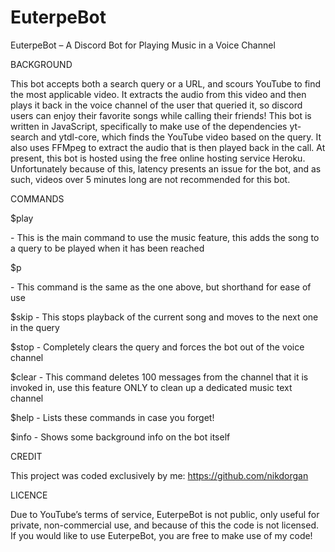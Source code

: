 # EuterpeBot

EuterpeBot – A Discord Bot for Playing Music in a Voice Channel

BACKGROUND

This bot accepts both a search query or a URL, and scours YouTube to find the most applicable video. It extracts the audio from this video and then plays it back in the voice channel of the user that queried it, so discord users can enjoy their favorite songs while calling their friends! This bot is written in JavaScript, specifically to make use of the dependencies yt-search and ytdl-core, which finds the YouTube video based on the query. It also uses FFMpeg to extract the audio that is then played back in the call. At present, this bot is hosted using the free online hosting service Heroku. Unfortunately because of this, latency presents an issue for the bot, and as such, videos over 5 minutes long are not recommended for this bot.

COMMANDS

$play <search or URL> - This is the main command to use the music feature, this adds the song to a query to be played when it has been reached

$p <search or URL> - This command is the same as the one above, but shorthand for ease of use 

$skip - This stops playback of the current song and moves to the next one in the query

$stop - Completely clears the query and forces the bot out of the voice channel

$clear - This command deletes 100 messages from the channel that it is invoked in, use this feature ONLY to clean up a dedicated music text channel

$help - Lists these commands in case you forget!

$info - Shows some background info on the bot itself

CREDIT
  
This project was coded exclusively by me: https://github.com/nikdorgan

LICENCE
  
Due to YouTube’s terms of service, EuterpeBot is not public, only useful for private, non-commercial use, and because of this the code is not licensed. If you would like to use EuterpeBot, you are free to make use of my code! 
